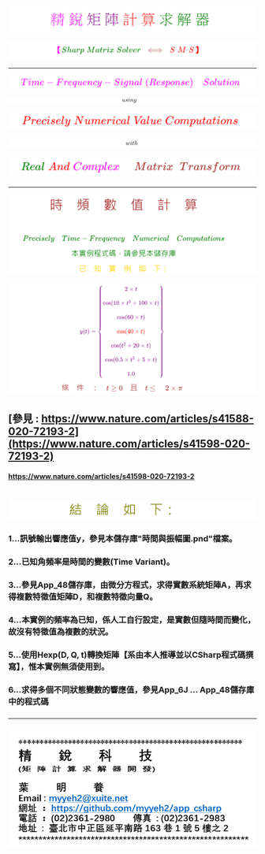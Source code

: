 <!--     範例 App_51  Markdown         -->

### 
<!--                 
# \[{  \color{Fuchsia}精\;銳\; \color{Purple}矩\;陣\;  \color{Red}計\;算\; \color{Green} 求\;解\;器  }\] 
-->  
![](Images/11-10-01.png) 


<!--         
#### \[{  \color{Fuchsia} 【 \color{Green}  Sharp \; Matrix \; Solver \;  \color{Brown} \iff  \;  \color{Red} S\;M\;S】 }\]  
-->  
![](Images/11-10-02.png)  

---

<!--   
## \[{ \color{Fuchsia} Time-Frequency-Signal \;(Response) \quad Solution  }\] 
-->
![](Images/11-30-01.png)  

<!--     ##### \[ using \]   -->
![](Images/11-30-07.png)  
<!--    ##### $$using$$   -->  

<!--   
## \[  \color{Red} Precisely \; Numerical \; Value \; Computations  \]  
-->  
![](Images/11-30-02.png)  

<!--     ##### \[ with \]   -->  
![](Images/11-30-08.png)  
<!--   ##### $$with$$  -->  

<!--   
## \[{ \color{Green} Real \; \color{Red} And \; \color{magenta} Complex \quad \; \color{Brown} Matrix \;\; Transform  }\] 
-->
![](Images/11-30-03.png)  

<!--         ##### \[ Part \; 1 \]    -->  
<!--    ![](Images/11-30-09.png)     -->  
<!--     ##### $$Part \quad 3$$    -->  

####

---  

<!--      
# \[{ \color{Brown} 時 \quad 頻 \quad 數\quad 值\quad 計 \quad 算 }\]  

#### \[{ \color{Green}  Precisely \quad Time-Frequency \quad Numerical \quad Computations }\]  

#### \[{ \color{Green} 本實例程式碼，請參見本儲存庫   }\]  

#### \[{ \color{Gold} 已 \quad 知 \quad實 \quad 例 \quad 如 \quad 下 ：}\]
-->  
![](Images/24-10-12-1.png)  

<!--      
##### \[{ \color{Purple} y(t) = \begin{Bmatrix} 2 \times t \\\\ \cos(10 \times t^2 + 100 \times t) \\\\ \cos(60 \times t) \\\\ \color{Red}{ \cos(40 \times t) } \\\\ \cos(t^2 + 20 \times t)  \\\\ \cos(0.5 \times t^2 + 5 \times t) \\\\ 1.0 \end{Bmatrix} }\]  

#### \[{ \color{Brown} 條 \quad 件 \quad ： \quad t \geq 0 \quad 且 \quad t \leq \quad 2 \times \pi }\]
-->
![](Images/24-10-12-2.png)  

## [參見 : https://www.nature.com/articles/s41588-020-72193-2](https://www.nature.com/articles/s41598-020-72193-2)  

####  https://www.nature.com/articles/s41598-020-72193-2  

#  

<!--       
# \[{ \color{Olive} 結\quad論\quad如\quad下：}\]  
-->    
![](Images/24-10-12-3.png)  

### **1...訊號輸出響應值y，參見本儲存庫"時間與振幅圖.pnd"檔案。** 

### **2...已知角頻率是時間的變數(Time Variant)。**

### **3...參見App_48儲存庫，由微分方程式，求得實數系統矩陣A，再求得複數特徵值矩陣D，和複數特徵向量Q。**  

### **4...本實例的頻率為已知，係人工自行設定，是實數但隨時間而變化，故沒有特徵值為複數的狀況。**  

### **5...使用Hexp(D, Q, t)轉換矩陣【系由本人推導並以CSharp程式碼撰寫】，惟本實例無須使用到。**

### **6...求得多個不同狀態變數的響應值，參見App_6J ... App_48儲存庫中的程式碼**

###  

---  

###  

![](Images/name_card.png)  

##  

##  
